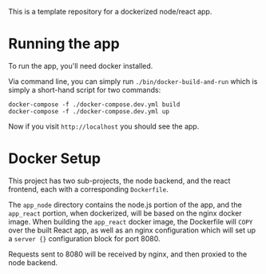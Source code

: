 This is a template repository for a dockerized node/react app.

# Running the app

To run the app, you'll need docker installed.

Via command line, you can simply run `./bin/docker-build-and-run` which is
simply a short-hand script for two commands:

```
docker-compose -f ./docker-compose.dev.yml build
docker-compose -f ./docker-compose.dev.yml up
```

Now if you visit `http://localhost` you should see the app.

# Docker Setup

This project has two sub-projects, the node backend, and the react frontend,
each with a corresponding `Dockerfile`.

The `app_node` directory contains the node.js portion of the app, and the
`app_react` portion, when dockerized, will be based on the nginx docker image.
When building the `app_react` docker image, the Dockerfile will `COPY` over the
built React app, as well as an nginx configuration which will set up a `server
{}` configuration block for port 8080.

Requests sent to 8080 will be received by nginx, and then proxied to the node
backend.
